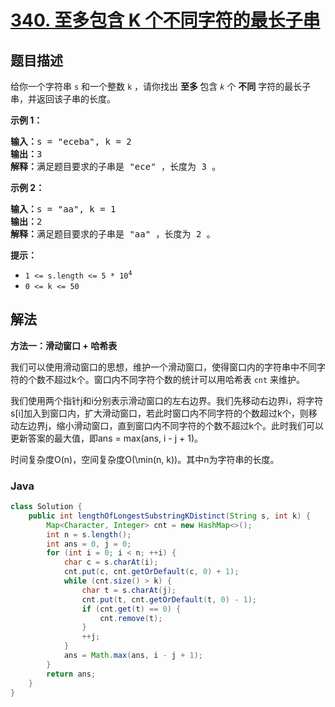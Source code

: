 # [340. 至多包含 K 个不同字符的最长子串](https://leetcode.cn/problems/longest-substring-with-at-most-k-distinct-characters)

## 题目描述

<p>给你一个字符串 <code>s</code> 和一个整数 <code>k</code> ，请你找出&nbsp;<strong>至多&nbsp;</strong>包含<em> <code>k</code></em> 个 <strong>不同</strong> 字符的最长子串，并返回该子串的长度。</p>

<p><strong>示例 1：</strong></p>

<pre>
<strong>输入：</strong>s = "eceba", k = 2
<strong>输出：</strong>3
<strong>解释：</strong>满足题目要求的子串是 "ece" ，长度为 3 。</pre>

<p><strong>示例 2：</strong></p>

<pre>
<strong>输入：</strong>s = "aa", k = 1
<strong>输出：</strong>2
<strong>解释：</strong>满足题目要求的子串是 "aa" ，长度为 2 。
</pre>

<p><strong>提示：</strong></p>

<ul>
	<li><code>1 &lt;= s.length &lt;= 5 * 10<sup>4</sup></code></li>
	<li><code>0 &lt;= k &lt;= 50</code></li>
</ul>

## 解法

**方法一：滑动窗口 + 哈希表**

我们可以使用滑动窗口的思想，维护一个滑动窗口，使得窗口内的字符串中不同字符的个数不超过k个。窗口内不同字符个数的统计可以用哈希表 `cnt` 来维护。

我们使用两个指针j和i分别表示滑动窗口的左右边界。我们先移动右边界i，将字符s[i]加入到窗口内，扩大滑动窗口，若此时窗口内不同字符的个数超过k个，则移动左边界j，缩小滑动窗口，直到窗口内不同字符的个数不超过k个。此时我们可以更新答案的最大值，即ans = max(ans, i - j + 1)。

时间复杂度O(n)，空间复杂度O(\min(n, k))。其中n为字符串的长度。

### **Java**

```java
class Solution {
    public int lengthOfLongestSubstringKDistinct(String s, int k) {
        Map<Character, Integer> cnt = new HashMap<>();
        int n = s.length();
        int ans = 0, j = 0;
        for (int i = 0; i < n; ++i) {
            char c = s.charAt(i);
            cnt.put(c, cnt.getOrDefault(c, 0) + 1);
            while (cnt.size() > k) {
                char t = s.charAt(j);
                cnt.put(t, cnt.getOrDefault(t, 0) - 1);
                if (cnt.get(t) == 0) {
                    cnt.remove(t);
                }
                ++j;
            }
            ans = Math.max(ans, i - j + 1);
        }
        return ans;
    }
}
```
